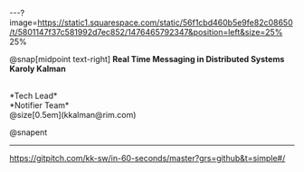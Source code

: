 ---?image=https://static1.squarespace.com/static/56f1cbd460b5e9fe82c08650/t/5801147f37c581992d7ec852/1476465792347&position=left&size=25% 25%


@snap[midpoint text-right]
**Real Time Messaging in Distributed Systems**
<br>
**Karoly Kalman**

<br>
*Tech Lead*
<br>
*Notifier Team*
<br>
@size[0.5em](kkalman@rim.com)

@snapent

---
https://gitpitch.com/kk-sw/in-60-seconds/master?grs=github&t=simple#/
